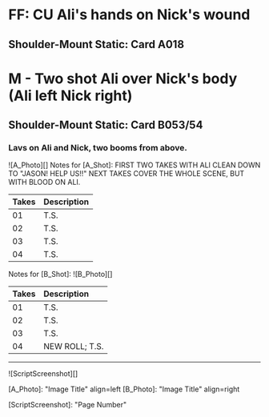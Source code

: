 # FF: CU Ali's hands on Nick's wound
## Shoulder-Mount Static: Card A018

# M - Two shot Ali over Nick's body (Ali left Nick right)
## Shoulder-Mount Static: Card B053/54

### Lavs on Ali and Nick, two booms from above.

![A_Photo][]
Notes for [A_Shot]: FIRST TWO TAKES WITH ALI CLEAN DOWN TO "JASON! HELP US!!" NEXT TAKES COVER THE WHOLE SCENE, BUT WITH BLOOD ON ALI.

| Takes | Description |
|:---|:----|
| 01 | T.S. |
| 02 | T.S. |
| 03 | T.S. |
| 04 | T.S. |


Notes for [B_Shot]: 
![B_Photo][]

| Takes | Description |
|:---|:----|
| 01 | T.S. |
| 02 | T.S. |
| 03 | T.S. |
| 04 | NEW ROLL; T.S. |

----

![ScriptScreenshot][]


[A_Photo]:  "Image Title" align=left
[B_Photo]:  "Image Title" align=right

[ScriptScreenshot]: "Page Number"
